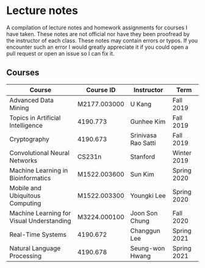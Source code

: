 # Lecture notes

A compilation of lecture notes and homework assignments for courses I have taken. These notes are not official nor have they been proofread by the instructor of each class. These notes may contain errors or typos. If you encounter such an error I would greatly appreciate it if you could open a pull request or open an issue so I can fix it.

## Courses
| Course | Course ID | Instructor | Term |
|--------|-----------|------------|------|
| Advanced Data Mining | M2177.003000 | U Kang | Fall 2019 |
| Topics in Artificial Intelligence | 4190.773 | Gunhee Kim | Fall 2019 |
| Cryptography | 4190.673 | Srinivasa Rao Satti | Fall 2019 |
| Convolutional Neural Networks | CS231n | Stanford | Winter 2019 |
| Machine Learning in Bioinformatics | M1522.003600 | Sun Kim | Spring 2020 |
| Mobile and Ubiquitous Computing | M1522.003300 | Youngki Lee | Spring 2020 |
| Machine Learning for Visual Understanding | M3224.000100 | Joon Son Chung | Fall 2020 |
| Real-Time Systems | 4190.672 | Changgun Lee | Spring 2021 |
| Natural Language Processing | 4190.678 | Seung-won Hwang | Spring 2021 |
